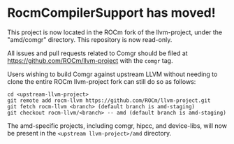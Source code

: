 # RocmCompilerSupport has moved!

This project is now located in the ROCm fork of the llvm-project, under the
"amd/comgr" directory. This repository is now read-only.

All issues and pull requests related to Comgr should be filed at
https://github.com/ROCm/llvm-project with the `comgr` tag.

Users wishing to build Comgr against upstream LLVM without needing to clone the
entire ROCm llvm-project fork can still do so as follows:

    cd <upstream-llvm-project>
    git remote add rocm-llvm https://github.com/ROCm/llvm-project.git
    git fetch rocm-llvm <branch> (default branch is amd-staging)
    git checkout rocm-llvm/<branch> -- amd (default branch is amd-staging)

The amd-specific projects, including comgr, hipcc, and device-libs, will now be
present in the `<upstream llvm-project>/amd` directory.
